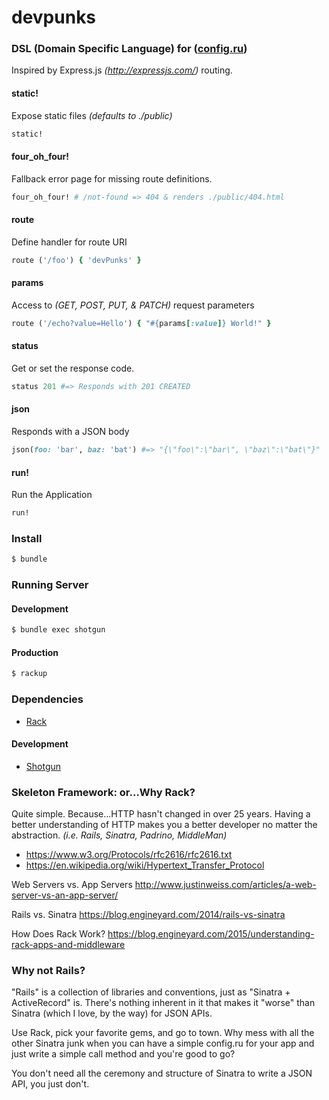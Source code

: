# devpunks

### DSL (Domain Specific Language) for ([config.ru](https://github.com/NYCrb/devpunks/blob/master/config.ru))
Inspired by Express.js _(http://expressjs.com/)_ routing.

#### static!
Expose static files _(defaults to ./public)_
```ruby
static!
````

#### four_oh_four!
Fallback error page for missing route definitions.
```ruby
four_oh_four! # /not-found => 404 & renders ./public/404.html
````

#### route
Define handler for route URI
```ruby
route ('/foo') { 'devPunks' }
````

#### params
Access to _(GET, POST, PUT, & PATCH)_ request parameters
```ruby
route ('/echo?value=Hello') { "#{params[:value]} World!" }
````

#### status
Get or set the response code.
```ruby
status 201 #=> Responds with 201 CREATED
````

#### json
Responds with a JSON body
```ruby
json(foo: 'bar', baz: 'bat') #=> "{\"foo\":\"bar\", \"baz\":\"bat\"}"
````

#### run!
Run the Application
```ruby
run!
````

### Install
```bash
$ bundle
```

### Running Server
#### Development
```bash
$ bundle exec shotgun
```

#### Production
```bash
$ rackup
```

### Dependencies
  - [Rack](https://rack.github.io)

#### Development
  - [Shotgun](https://github.com/rtomayko/shotgun#shotgun)

### Skeleton Framework: or...Why Rack?
Quite simple. Because...HTTP hasn't changed in over 25 years.
Having a better understanding of HTTP makes you a better developer
no matter the abstraction. _(i.e. Rails, Sinatra, Padrino, MiddleMan)_
  - https://www.w3.org/Protocols/rfc2616/rfc2616.txt
  - https://en.wikipedia.org/wiki/Hypertext_Transfer_Protocol

Web Servers vs. App Servers
http://www.justinweiss.com/articles/a-web-server-vs-an-app-server/

Rails vs. Sinatra
https://blog.engineyard.com/2014/rails-vs-sinatra

How Does Rack Work?
https://blog.engineyard.com/2015/understanding-rack-apps-and-middleware

### Why not Rails?
"Rails" is a collection of libraries and conventions, just as "Sinatra + ActiveRecord" is. There's nothing inherent in it that makes it "worse" than Sinatra (which I love, by the way) for JSON APIs.

Use Rack, pick your favorite gems, and go to town. Why mess with all the other Sinatra junk when you can have a simple config.ru for your app and just write a simple call method and you're good to go?

You don't need all the ceremony and structure of Sinatra to write a JSON API, you just don't.
